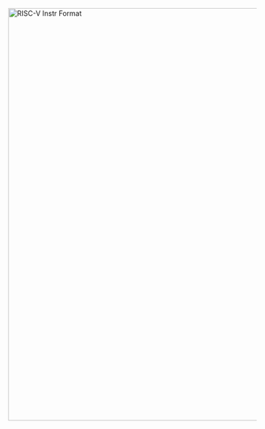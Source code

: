 <img width="837" alt="RISC-V Instr Format" src="https://github.com/user-attachments/assets/d149328b-2422-448d-8500-27bdebfc73c3">
